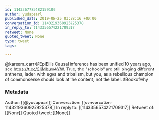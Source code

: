 ```yaml
---
id: 1143367783482159104
author: yudapearl
published_date: 2019-06-25 03:58:16 +00:00
conversation_id: 1143219360925925378
in_reply_to: 1143356574221709317
retweet: None
quoted_tweet: None
type: tweet
tags:

---
```


@kareem_carr @EpiEllie Causal inference has been unified 10 years ago, see  https://t.co/2IjMbuw4YW. True, the "schools" are still singing different anthems, laden with egos and tribalism, but you, as a rebellious champion of commonsense should look at the content, not the label. #Bookofwhy

### Metadata

Author: [[@yudapearl]]
Conversation: [[conversation-1143219360925925378]]
In reply to: [[1143356574221709317]]
Retweet of: [[None]]
Quoted tweet: [[None]]
